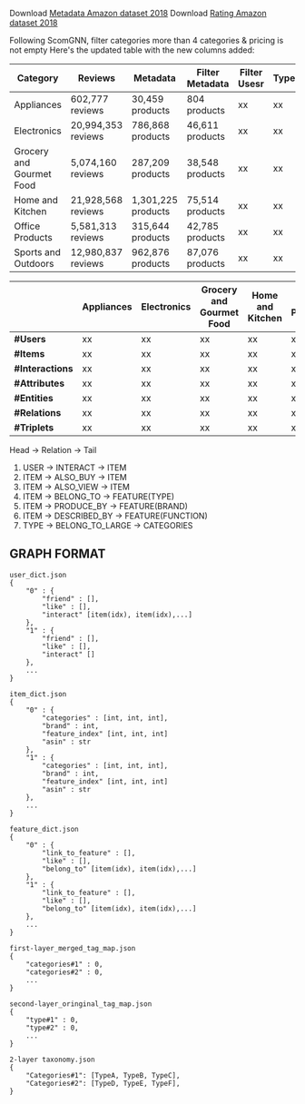 
Download [Metadata Amazon dataset 2018](https://cseweb.ucsd.edu/~jmcauley/datasets/amazon_v2/)
Download [Rating Amazon dataset 2018](https://nijianmo.github.io/amazon/index.html)

Following ScomGNN, filter categories more than 4 categories & pricing is not empty
Here's the updated table with the new columns added:

| Category             | Reviews              | Metadata             | Filter Metadata      | Filter Usesr | Type | Instance | Brand |
|----------------------|----------------------|----------------------|----------------------|--------------|------|----------|-------|
| Appliances           | 602,777 reviews      | 30,459 products      | 804 products         | xx           | xx   | xx       | xx    |
| Electronics          | 20,994,353 reviews   | 786,868 products     | 46,611 products      | xx           | xx   | xx       | xx    |
| Grocery and Gourmet Food| 5,074,160 reviews | 287,209 products     | 38,548 products      | xx           | xx   | xx       | xx    |
| Home and Kitchen     | 21,928,568 reviews   | 1,301,225 products   | 75,514 products      | xx           | xx   | xx       | xx    |
| Office Products      | 5,581,313 reviews    | 315,644 products     | 42,785 products      | xx           | xx   | xx       | xx    |
| Sports and Outdoors  | 12,980,837 reviews   | 962,876 products     | 87,076 products      | xx           | xx   | xx       | xx    |

|                   | Appliances | Electronics | Grocery and Gourmet Food | Home and Kitchen | Office Products | Sports and Outdoors |
|-------------------|------------|-------------|--------------------------|------------------|-----------------|---------------------|
| **#Users**        | xx         | xx          | xx                       | xx               | xx              | xx                  |
| **#Items**        | xx         | xx          | xx                       | xx               | xx              | xx                  |
| **#Interactions** | xx         | xx          | xx                       | xx               | xx              | xx                  |
| **#Attributes**   | xx         | xx          | xx                       | xx               | xx              | xx                  |
| **#Entities**     | xx         | xx          | xx                       | xx               | xx              | xx                  |
| **#Relations**    | xx         | xx          | xx                       | xx               | xx              | xx                  |
| **#Triplets**     | xx         | xx          | xx                       | xx               | xx              | xx                  |

Head    -> Relation         -> Tail
1. USER -> INTERACT         -> ITEM
2. ITEM -> ALSO_BUY         -> ITEM 
3. ITEM -> ALSO_VIEW        -> ITEM
4. ITEM -> BELONG_TO        -> FEATURE(TYPE)
5. ITEM -> PRODUCE_BY       -> FEATURE(BRAND)
6. ITEM -> DESCRIBED_BY     -> FEATURE(FUNCTION)
7. TYPE -> BELONG_TO_LARGE  -> CATEGORIES


## GRAPH FORMAT
```
user_dict.json
{
    "0" : {
        "friend" : [],
        "like" : [],
        "interact" [item(idx), item(idx),...]
    },
    "1" : {
        "friend" : [],
        "like" : [],
        "interact" []
    },
    ...
}
```

```
item_dict.json
{
    "0" : {
        "categories" : [int, int, int],
        "brand" : int,
        "feature_index" [int, int, int]
        "asin" : str
    },
    "1" : {
        "categories" : [int, int, int],
        "brand" : int,
        "feature_index" [int, int, int]
        "asin" : str
    },
    ...
}
```

```
feature_dict.json
{
    "0" : {
        "link_to_feature" : [],
        "like" : [],
        "belong_to" [item(idx), item(idx),...]
    },
    "1" : {
        "link_to_feature" : [],
        "like" : [],
        "belong_to" [item(idx), item(idx),...]
    },
    ...
}
```

```
first-layer_merged_tag_map.json
{
    "categories#1" : 0,
    "categories#2" : 0,
    ...
}
```

```
second-layer_oringinal_tag_map.json
{
    "type#1" : 0,
    "type#2" : 0,
    ...
}
```

```
2-layer taxonomy.json
{
    "Categories#1": [TypeA, TypeB, TypeC],
    "Categories#2": [TypeD, TypeE, TypeF],
}
```